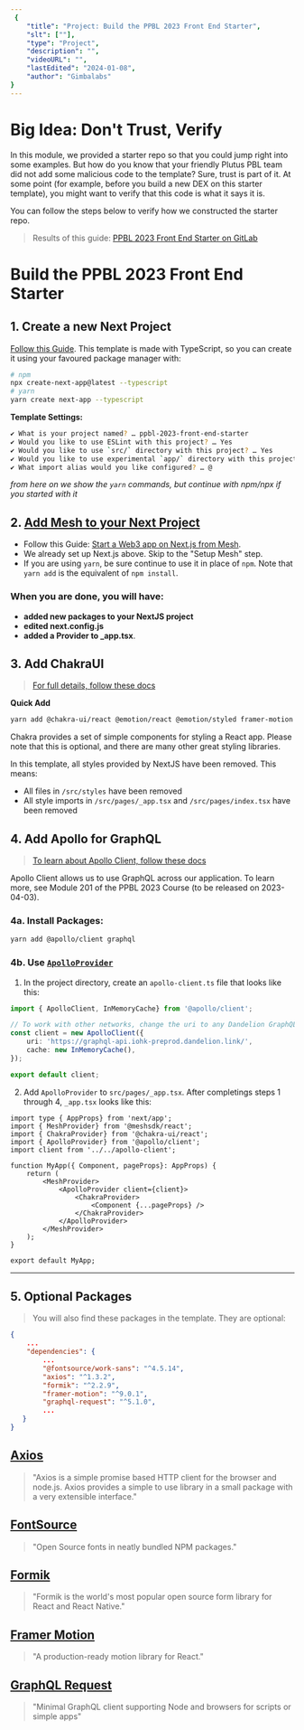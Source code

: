 ```yaml
---
 {
	"title": "Project: Build the PPBL 2023 Front End Starter",
	"slt": [""],
	"type": "Project",
	"description": "",
	"videoURL": "",
	"lastEdited": "2024-01-08",
	"author": "Gimbalabs"
}
---
```


 # Big Idea: Don't Trust, Verify

In this module, we provided a starter repo so that you could jump right into some examples. But how do you know that your friendly Plutus PBL team did not add some malicious code to the template? Sure, trust is part of it. At some point (for example, before you build a new DEX on this starter template), you might want to verify that this code is what it says it is.

You can follow the steps below to verify how we constructed the starter repo.

> Results of this guide: [PPBL 2023 Front End Starter on GitLab](https://gitlab.com/gimbalabs/ppbl-2023/ppbl-2023-front-end-starter)




# Build the PPBL 2023 Front End Starter

## 1. Create a new Next Project

[Follow this Guide](https://nextjs.org/docs/getting-started). This template is made with TypeScript, so you can create it using your favoured package manager with:

```bash
# npm
npx create-next-app@latest --typescript
# yarn
yarn create next-app --typescript
```

**Template Settings:**

```bash
✔ What is your project named? … ppbl-2023-front-end-starter
✔ Would you like to use ESLint with this project? … Yes
✔ Would you like to use `src/` directory with this project? … Yes
✔ Would you like to use experimental `app/` directory with this project? … No
✔ What import alias would you like configured? … @
```

_from here on we show the `yarn` commands, but continue with npm/npx if you started with it_


## 2. [Add Mesh to your Next Project](https://meshjs.dev/guides/nextjs)

- Follow this Guide: [Start a Web3 app on Next.js from Mesh](https://meshjs.dev/guides/nextjs).
- We already set up Next.js above. Skip to the "Setup Mesh" step.
- If you are using `yarn`, be sure continue to use it in place of `npm`. Note that `yarn add` is the equivalent of `npm install`.

### When you are done, you will have:

- **added new packages to your NextJS project**
- **edited next.config.js**
- **added a Provider to \_app.tsx**.


## 3. Add ChakraUI

> [For full details, follow these docs](https://chakra-ui.com/getting-started/nextjs-guide)

**Quick Add**

```bash
yarn add @chakra-ui/react @emotion/react @emotion/styled framer-motion
```

Chakra provides a set of simple components for styling a React app. Please note that this is optional, and there are many other great styling libraries.

In this template, all styles provided by NextJS have been removed. This means:

- All files in `/src/styles` have been removed
- All style imports in `/src/pages/_app.tsx` and `/src/pages/index.tsx` have been removed


## 4. Add Apollo for GraphQL

> [To learn about Apollo Client, follow these docs](https://www.apollographql.com/docs/react/get-started)

Apollo Client allows us to use GraphQL across our application. To learn more, see Module 201 of the PPBL 2023 Course (to be released on 2023-04-03).

### 4a. Install Packages:

```bash
yarn add @apollo/client graphql
```

### 4b. Use [`ApolloProvider`](https://www.apollographql.com/docs/react/api/react/hooks/)

1. In the project directory, create an `apollo-client.ts` file that looks like this:

```ts
import { ApolloClient, InMemoryCache} from '@apollo/client';

// To work with other networks, change the uri to any Dandelion GraphQL instance:
const client = new ApolloClient({
	uri: 'https://graphql-api.iohk-preprod.dandelion.link/',
	cache: new InMemoryCache(),
});

export default client;
```

2. Add `ApolloProvider` to `src/pages/_app.tsx`. After completings steps 1 through 4, `_app.tsx` looks like this:

```tsx
import type { AppProps} from 'next/app';
import { MeshProvider} from '@meshsdk/react';
import { ChakraProvider} from '@chakra-ui/react';
import { ApolloProvider} from '@apollo/client';
import client from '../../apollo-client';

function MyApp({ Component, pageProps}: AppProps) {
	return (
		<MeshProvider>
			<ApolloProvider client={client}>
				<ChakraProvider>
					<Component {...pageProps} />
				</ChakraProvider>
			</ApolloProvider>
		</MeshProvider>
	);
}

export default MyApp;
```

---


## 5. Optional Packages

> You will also find these packages in the template. They are optional:

```json
{
    ...
    "dependencies": {
        ...
        "@fontsource/work-sans": "^4.5.14",
        "axios": "^1.3.2",
        "formik": "^2.2.9",
        "framer-motion": "^9.0.1",
        "graphql-request": "^5.1.0",
        ...
   }
}
```


## [Axios](https://axios-http.com/)

> "Axios is a simple promise based HTTP client for the browser and node.js. Axios provides a simple to use library in a small package with a very extensible interface."


## [FontSource](https://fontsource.org/)

> "Open Source fonts in neatly bundled NPM packages."


## [Formik](https://formik.org/)

> "Formik is the world's most popular open source form library for React and React Native."


## [Framer Motion](https://www.framer.com/motion/)

> "A production-ready motion library for React."


## [GraphQL Request](https://github.com/jasonkuhrt/graphql-request)

> "Minimal GraphQL client supporting Node and browsers for scripts or simple apps"

